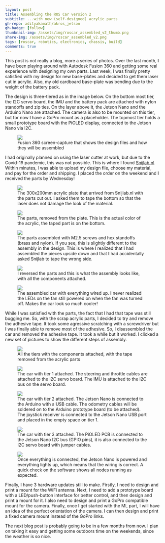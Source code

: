 ```yaml
---
layout: post
title: Assembling the ROS Car version 2
subtitle: ...with new (self-designed) acrylic parts
gh-repo: adityakamath/akros_jetson
gh-badge: [follow]
thumbnail-img: /assets/img/roscar_assembled_v2_thumb.png
share-img: /assets/img/roscar_assembled_v2.png
tags: [roscar, robotics, electronics, chassis, build]
comments: true
---
```


This post is not really a blog, more a series of photos. Over the last month, I have been playing around with Autodesk Fusion 360 and getting some real experience with designing my own parts. Last week, I was finally pretty satisfied with my design for new base-plates and decided to get them laser cut in acrylic. Also, my old cardboard base-plate was bending due to the weight of the battery pack. 

The design is three-tiered as in the image below. On the bottom most tier, the I2C servo board, the IMU and the battery pack are attached with nylon standoffs and zip ties. On the layer above it, the Jetson Nano and the Arduino Nano are attached. The camera is also to be mounted on this tier, but for now I have a GoPro mount as a placeholder. The topmost tier holds a small prototype board with the PiOLED display, connected to the Jetson Nano via I2C. 

<figure class="aligncenter">
	<img src="https://adityakamath.github.io/assets/img/roscar_lasercut_design_v2.png" />
	<figcaption>Fusion 360 screen-capture that shows the design files and how they will be assembled</figcaption>
</figure>
	
I had originally planned on using the laser cutter at work, but due to the Covid-19 pandemic, this was not possible. This is where I found [Snijlab.nl](https://www.snijlab.nl). Within minutes, I was able to upload my design file, choose my material, and pay for the order and shipping. I placed the order on the weekend and I received the parts by Wednesday! 

<figure class="aligncenter">
	<img src="https://adityakamath.github.io/assets/img/roscar_lasercut_plate.png" />
	<figcaption>The 300x200mm acrylic plate that arrived from Snijlab.nl with the parts cut out. I asked them to tape the bottom so that the laser does not damage the look of the material.</figcaption>
</figure>
	
<figure class="aligncenter">
	<img src="https://adityakamath.github.io/assets/img/roscar_lasercut_parts.png" />
	<figcaption>The parts, removed from the plate. This is the actual color of the acrylic, the taped part is on the bottom.</figcaption>
</figure>
	
<figure class="aligncenter">
	<img src="https://adityakamath.github.io/assets/img/roscar_lasercut_assembly_wrong.png" />
	<figcaption>The parts assembled with M2.5 screws and hex standoffs (brass and nylon). If you see, this is slightly different to the assembly in the design. This is where I realized that I had assembled the pieces upside down and that I had accidentally asked Snijlab to tape the wrong side.</figcaption>
</figure>
	
<figure class="aligncenter">
	<img src="https://adityakamath.github.io/assets/img/roscar_lasercut_assembly_withparts_tape.png" />
	<figcaption>I reversed the parts and this is what the assembly looks like, with all the components attached.</figcaption>
</figure>
	
<figure class="aligncenter">
	<img src="https://adityakamath.github.io/assets/img/roscar_assembled_tape.png" />
	<figcaption>The assembled car with everything wired up. I never realized the LEDs on the fan still powered on when the fan was turned off. Makes the car look so much cooler!</figcaption>
</figure>
	
While I was satisfied with the parts, the fact that I had that tape was still bugging me. So, with the scrap acrylic parts, I decided to try and remove the adhesive tape. It took some agressive scratching with a screwdriver but I was finally able to remove most of the adhesive. So, I disassembled the car and removed the adhesive tape. It took a while but it worked. I clicked a new set of pictures to show the different steps of assembly. 

<figure class="aligncenter">
	<img src="https://adityakamath.github.io/assets/img/roscar_subassemblies_notape.png" />
	<figcaption>All the tiers with the components attached, with the tape removed from the acrylic parts</figcaption>
</figure>
	
<figure class="aligncenter">
	<img src="https://adityakamath.github.io/assets/img/roscar_tier1_attached.png" />
	<figcaption>The car with tier 1 attached. The steering and throttle cables are attached to the I2C servo board. The IMU is attached to the I2C bus on the servo board.</figcaption>
</figure>

<figure class="aligncenter">
	<img src="https://adityakamath.github.io/assets/img/roscar_tier2_attached.png" />
	<figcaption>The car with tier 2 attached. The Jetson Nano is connected to the Arduino with a USB cable. The odometry cables will be soldered on to the Arduino prototype board (to be attached). The joystick receiver is connected to the Jetson Nano USB port and placed in the empty space on tier 1.</figcaption>
</figure>

<figure class="aligncenter">
	<img src="https://adityakamath.github.io/assets/img/roscar_tier3_attached.png" />
	<figcaption>The car with tier 3 attached. The PiOLED PCB is connected to the Jetson Nano I2C bus (GPIO pins), it is also connected to the I2C servo board with jumper cables. </figcaption>
</figure>

<figure class="aligncenter">
	<img src="https://adityakamath.github.io/assets/img/roscar_assembled_v2.png" />
	<figcaption>Once everything is connected, the Jetson Nano is powered and everything lights up, which means that the wiring is correct. A quick check on the software shows all nodes running as expected.</figcaption>
</figure>
	
Finally, I have 3 hardware updates still to make. Firstly, I need to design and print a mount for the WiFi antenna. Next, I need to add a prototype board with a LED/push-button interface for better control, and then design and print a mount for it. I also need to design and print a GoPro compatible mount for the camera. Finally, once I get started with the ML part, I will have an idea of the perfect orientation of the camera. I can then design and print a fixed camera mount instead of the GoPro links. 

The next blog post is probably going to be in a few months from now. I plan on taking it easy and getting some outdoors time on the weekends, since the weather is so nice. 

